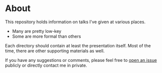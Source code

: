 # About

This repository holds information on talks I've given at various places. 

- Many are pretty low-key
- Some are more formal than others

Each directory should contain at least the presentation itself. Most of the time, there are other supporting materials as well. 

If you have any suggestions or comments, please feel free to [open an issue](https://github.com/Haoen-Cui/talks/issues) publicly or directly contact me in private. 
